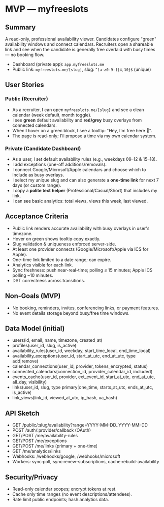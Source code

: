 # MVP — myfreeslots

## Summary
A read-only, professional availability viewer. Candidates configure "green" availability windows and connect calendars. Recruiters open a shareable link and see when the candidate is generally free overlaid with busy times — no booking flow.

- Dashboard (private app): `app.myfreeslots.me`
- Public link: `myfreeslots.me/[slug]`, slug: `^[a-z0-9-]{4,10}$` (unique)

## User Stories

### Public (Recruiter)
- As a recruiter, I can open `myfreeslots.me/[slug]` and see a clean calendar (week default, month toggle).
- I see **green** default availability and **red/grey** busy overlays from connected calendars.
- When I hover on a green block, I see a tooltip: "Hey, I'm free here 🙂".
- The page is read-only; I'll propose a time via my own calendar system.

### Private (Candidate Dashboard)
- As a user, I set default availability rules (e.g., weekdays 09–12 & 15–18).
- I add exceptions (one-off additions/removals).
- I connect Google/Microsoft/Apple calendars and choose which to include as busy overlays.
- I select my unique slug and can also generate a **one-time link** for next 7 days (or custom range).
- I copy a **polite text helper** (Professional/Casual/Short) that includes my link.
- I can see basic analytics: total views, views this week, last viewed.

## Acceptance Criteria
- Public link renders accurate availability with busy overlays in user's timezone.
- Hover on green shows tooltip copy exactly.
- Slug validation & uniqueness enforced server-side.
- At least one provider connects (Google/Microsoft/Apple via ICS for Apple).
- One-time link limited to a date range; can expire.
- Analytics visible for each link.
- Sync freshness: push near-real-time; polling ≤ 15 minutes; Apple ICS polling ~10 minutes.
- DST correctness across transitions.

## Non-Goals (MVP)
- No booking, reminders, invites, conferencing links, or payment features.
- No event details storage beyond busy/free time windows.

## Data Model (initial)
- users(id, email, name, timezone, created_at)
- profiles(user_id, slug, is_active)
- availability_rules(user_id, weekday, start_time_local, end_time_local)
- availability_exceptions(user_id, start_at_utc, end_at_utc, type add|remove)
- calendar_connections(user_id, provider, tokens_encrypted, status)
- connected_calendars(connection_id, provider_calendar_id, included)
- events_cache(user_id, provider, ext_event_id, start_at_utc, end_at_utc, all_day, visibility)
- links(user_id, slug, type primary|one_time, starts_at_utc, ends_at_utc, is_active)
- link_views(link_id, viewed_at_utc, ip_hash, ua_hash)

## API Sketch
- GET /public/:slug/availability?range=YYYY-MM-DD..YYYY-MM-DD
- POST /auth/:provider/callback (OAuth)
- GET/POST /me/availability-rules
- GET/POST /me/exceptions
- GET/POST /me/links (primary + one-time)
- GET /me/analytics/links
- Webhooks: /webhooks/google, /webhooks/microsoft
- Workers: sync:poll, sync:renew-subscriptions, cache:rebuild-availability

## Security/Privacy
- Read-only calendar scopes; encrypt tokens at rest.
- Cache only time ranges (no event descriptions/attendees).
- Rate limit public endpoints; hash analytics data.
